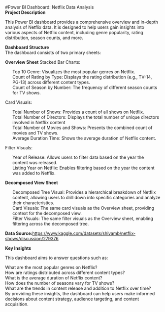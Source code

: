 #Power BI Dashboard: Netflix Data Analysis<br>
<b>Project Description</b><br>

This Power BI dashboard provides a comprehensive overview and in-depth analysis of Netflix data. It is designed to help users gain insights into various aspects of Netflix content, including genre popularity, rating distribution, season counts, and more.<br>

<b>Dashboard Structure</b><br>The dashboard consists of two primary sheets:

<b>Overview Sheet</b>
Stacked Bar Charts:<br>
<ul style="list-style-type: square; list-style-position: inside;">
<p>Top 10 Genre: Visualizes the most popular genres on Netflix.<br>
Count of Rating by Type: Displays the rating distribution (e.g., TV-14, PG-13) across different content types.<br>
Count of Season by Number: The frequency of different season counts for TV shows.<br><p></ul>
Card Visuals:<br>
<ul style="list-style-type: square; list-style-position: inside;">
<p>Total Number of Shows: Provides a count of all shows on Netflix.<br>
Total Number of Directors: Displays the total number of unique directors involved in Netflix content<br>
Total Number of Movies and Shows: Presents the combined count of movies and TV shows.<br>
Average Duration Time: Shows the average duration of Netflix content.<br><p></ul>
Filter Visuals:<br>
<ul style="list-style-type: square; list-style-position: inside;">
<p>Year of Release: Allows users to filter data based on the year the content was released.<br>
Listing Year on Netflix: Enables filtering based on the year the content was added to Netflix.<br><p></ul>
<b>Decomposed View Sheet</b><br>
<ul style="list-style-type: square; list-style-position: inside;">
<p>Decomposed Tree Visual: Provides a hierarchical breakdown of Netflix content, allowing users to drill down into specific categories and analyze their characteristics.<br>
Card Visuals: The same card visuals as the Overview sheet, providing context for the decomposed view.<br>
Filter Visuals: The same filter visuals as the Overview sheet, enabling filtering across the decomposed tree.<br><p></ul>

<b>Data Source:</b>https://www.kaggle.com/datasets/shivamb/netflix-shows/discussion/279376<br>

<b>Key Insights</b><br>

This dashboard aims to answer questions such as:<br>

What are the most popular genres on Netflix?<br>
How are ratings distributed across different content types?<br>
What is the average duration of Netflix content?<br>
How does the number of seasons vary for TV shows?<br>
What are the trends in content release and addition to Netflix over time?<br>
By providing these insights, the dashboard can help users make informed decisions about content strategy, audience targeting, and content acquisition.

